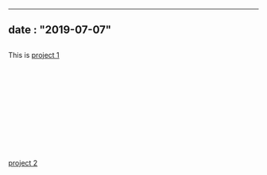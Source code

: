 
---
date : "2019-07-07"
---
## 

<a name="project1"></a>

This is [project 1](/page/first-project)
</br>
</br>
</br>
</br>
</br>
</br>
</br>
</br>
</br>
</br>
</br>
</br>


<a name="project2"></a>



[project 2](/page/second-project)